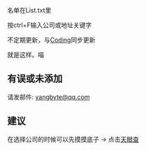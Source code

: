 名单在List.txt里

按ctrl+F输入公司或地址关键字

不定期更新，与[Coding](https://coding.net/u/2333bbbbyte/p/TI/git)同步更新

就是这样。喵

## 有误或未添加
请发邮件: yangbyte@qq.com

## 建议

在选择公司的时候可以先摸摸底子 -> 点击[天眼查](http://tianyancha.com)